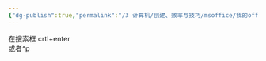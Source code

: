 ```yaml
---
{"dg-publish":true,"permalink":"/3 计算机/创建、效率与技巧/msoffice/我的office trick/excel搜索回车/","title":"excel搜索回车"}
---
```



在搜索框 crtl+enter  
或者^p